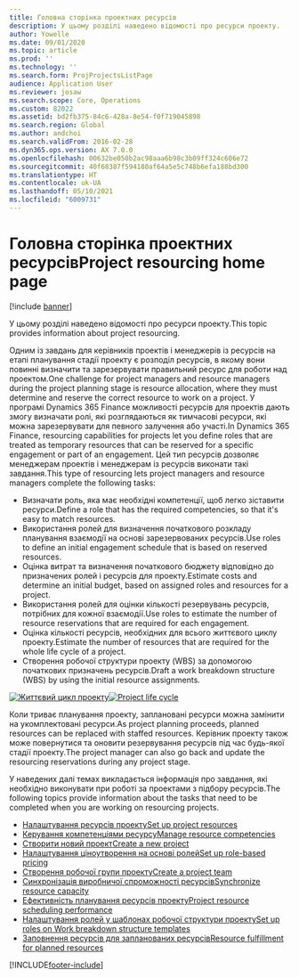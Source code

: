 ```yaml
---
title: Головна сторінка проектних ресурсів
description: У цьому розділі наведено відомості про ресурси проекту.
author: Yowelle
ms.date: 09/01/2020
ms.topic: article
ms.prod: ''
ms.technology: ''
ms.search.form: ProjProjectsListPage
audience: Application User
ms.reviewer: josaw
ms.search.scope: Core, Operations
ms.custom: 82022
ms.assetid: bd2fb375-84c6-428a-8e54-f0f719045898
ms.search.region: Global
ms.author: andchoi
ms.search.validFrom: 2016-02-28
ms.dyn365.ops.version: AX 7.0.0
ms.openlocfilehash: 00632be050b2ac98aaa6b98c3b09ff324c606e72
ms.sourcegitcommit: 40f68387f594180af64a5e5c748b6efa188bd300
ms.translationtype: HT
ms.contentlocale: uk-UA
ms.lasthandoff: 05/10/2021
ms.locfileid: "6009731"
---
```

# <a name="project-resourcing-home-page"></a><span data-ttu-id="ab3b7-103">Головна сторінка проектних ресурсів</span><span class="sxs-lookup"><span data-stu-id="ab3b7-103">Project resourcing home page</span></span>

[!include [banner](../includes/banner.md)]

<span data-ttu-id="ab3b7-104">У цьому розділі наведено відомості про ресурси проекту.</span><span class="sxs-lookup"><span data-stu-id="ab3b7-104">This topic provides information about project resourcing.</span></span>

<span data-ttu-id="ab3b7-105">Одним із завдань для керівників проектів і менеджерів із ресурсів на етапі планування стадії проекту є розподіл ресурсів, в якому вони повинні визначити та зарезервувати правильний ресурс для роботи над проектом.</span><span class="sxs-lookup"><span data-stu-id="ab3b7-105">One challenge for project managers and resource managers during the project planning stage is resource allocation, where they must determine and reserve the correct resource to work on a project.</span></span> <span data-ttu-id="ab3b7-106">У програмі Dynamics 365 Finance можливості ресурсів для проектів дають змогу визначати ролі, які розглядаються як тимчасові ресурси, які можна зарезервувати для певного залучення або участі.</span><span class="sxs-lookup"><span data-stu-id="ab3b7-106">In Dynamics 365 Finance, resourcing capabilities for projects let you define roles that are treated as temporary resources that can be reserved for a specific engagement or part of an engagement.</span></span> <span data-ttu-id="ab3b7-107">Цей тип ресурсів дозволяє менеджерам проектів і менеджерам із ресурсів виконати такі завдання.</span><span class="sxs-lookup"><span data-stu-id="ab3b7-107">This type of resourcing lets project managers and resource managers complete the following tasks:</span></span>

- <span data-ttu-id="ab3b7-108">Визначати роль, яка має необхідні компетенції, щоб легко зіставити ресурси.</span><span class="sxs-lookup"><span data-stu-id="ab3b7-108">Define a role that has the required competencies, so that it's easy to match resources.</span></span>
- <span data-ttu-id="ab3b7-109">Використання ролей для визначення початкового розкладу планування взаємодії на основі зарезервованих ресурсів.</span><span class="sxs-lookup"><span data-stu-id="ab3b7-109">Use roles to define an initial engagement schedule that is based on reserved resources.</span></span>
- <span data-ttu-id="ab3b7-110">Оцінка витрат та визначення початкового бюджету відповідно до призначених ролей і ресурсів для проекту.</span><span class="sxs-lookup"><span data-stu-id="ab3b7-110">Estimate costs and determine an initial budget, based on assigned roles and resources for a project.</span></span>
- <span data-ttu-id="ab3b7-111">Використання ролей для оцінки кількості резервувань ресурсів, потрібних для кожної взаємодії.</span><span class="sxs-lookup"><span data-stu-id="ab3b7-111">Use roles to estimate the number of resource reservations that are required for each engagement.</span></span>
- <span data-ttu-id="ab3b7-112">Оцінка кількості ресурсів, необхідних для всього життєвого циклу проекту.</span><span class="sxs-lookup"><span data-stu-id="ab3b7-112">Estimate the number of resources that are required for the whole life cycle of a project.</span></span>
- <span data-ttu-id="ab3b7-113">Створення робочої структури проекту (WBS) за допомогою початкових призначень ресурсів.</span><span class="sxs-lookup"><span data-stu-id="ab3b7-113">Draft a work breakdown structure (WBS) by using the initial resource assignments.</span></span>

<span data-ttu-id="ab3b7-114">[![Життєвий цикл проекту](./media/projectresourcing02-1024x812.jpg)](./media/projectresourcing02.jpg)</span><span class="sxs-lookup"><span data-stu-id="ab3b7-114">[![Project life cycle](./media/projectresourcing02-1024x812.jpg)](./media/projectresourcing02.jpg)</span></span>

<span data-ttu-id="ab3b7-115">Коли триває планування проекту, заплановані ресурси можна замінити на укомплектовані ресурси.</span><span class="sxs-lookup"><span data-stu-id="ab3b7-115">As project planning proceeds, planned resources can be replaced with staffed resources.</span></span> <span data-ttu-id="ab3b7-116">Керівник проекту також може повернутися та оновити резервування ресурсів під час будь-якої стадії проекту.</span><span class="sxs-lookup"><span data-stu-id="ab3b7-116">The project manager can also go back and update the resourcing reservations during any project stage.</span></span>

<span data-ttu-id="ab3b7-117">У наведених далі темах викладається інформація про завдання, які необхідно виконувати при роботі за проектами з підбору ресурсів.</span><span class="sxs-lookup"><span data-stu-id="ab3b7-117">The following topics provide information about the tasks that need to be completed when you are working on resourcing projects.</span></span>

- [<span data-ttu-id="ab3b7-118">Налаштування ресурсів проекту</span><span class="sxs-lookup"><span data-stu-id="ab3b7-118">Set up project resources</span></span>](set-up-project-resources.md)
- [<span data-ttu-id="ab3b7-119">Керування компетенціями ресурсу</span><span class="sxs-lookup"><span data-stu-id="ab3b7-119">Manage resource competencies</span></span>](manage-resource-competencies.md)
- [<span data-ttu-id="ab3b7-120">Створити новий проект</span><span class="sxs-lookup"><span data-stu-id="ab3b7-120">Create a new project</span></span>](create-new-project.md)
- [<span data-ttu-id="ab3b7-121">Налаштування ціноутворення на основі ролей</span><span class="sxs-lookup"><span data-stu-id="ab3b7-121">Set up role-based pricing</span></span>](set-up-role-based-pricing.md)
- [<span data-ttu-id="ab3b7-122">Створення робочої групи проекту</span><span class="sxs-lookup"><span data-stu-id="ab3b7-122">Create a project team</span></span>](create-project-team.md)
- [<span data-ttu-id="ab3b7-123">Синхронізація виробничої спроможності ресурсів</span><span class="sxs-lookup"><span data-stu-id="ab3b7-123">Synchronize resource capacity</span></span>](synchronize-resource-capacity.md)
- [<span data-ttu-id="ab3b7-124">Ефективність планування ресурсів проекту</span><span class="sxs-lookup"><span data-stu-id="ab3b7-124">Project resource scheduling performance</span></span>](project-scheduling-performance.md)
- [<span data-ttu-id="ab3b7-125">Налаштування ролей у шаблонах робочої структури проекту</span><span class="sxs-lookup"><span data-stu-id="ab3b7-125">Set up roles on Work breakdown structure templates</span></span>](set-up-roles-wbs-template.md)
- [<span data-ttu-id="ab3b7-126">Заповнення ресурсів для запланованих ресурсів</span><span class="sxs-lookup"><span data-stu-id="ab3b7-126">Resource fulfillment for planned resources</span></span>](resource-fulfillment-planned-resources.md)


[!INCLUDE[footer-include](../includes/footer-banner.md)]